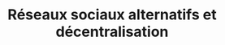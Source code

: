 ---
layout: post
title: "Réseaux sociaux alternatifs et décentralisation"
link: https://julianoe.eu.org/notes/fediverse/
author: ""
published_date: ""
description: "Réflexions, ressources et support pour un atelier sur le fediverse, la centralisation et la décentralisation des réseaux sociaux."
language: "fr"
categories: "Liens"
tags: "app fediverse"
og-tags: "app fediverse"
permalink: /:categories/:year/:month/:day/:title/
---
